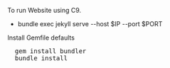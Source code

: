 To run Website using C9. 


 * bundle exec jekyll serve --host $IP --port $PORT


Install Gemfile defaults

<pre>
  gem install bundler
  bundle install 
</pre>
